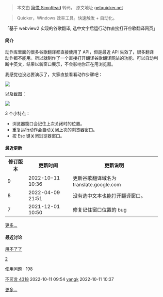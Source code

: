 > 本文由 [简悦 SimpRead](http://ksria.com/simpread/) 转码， 原文地址 [getquicker.net](https://getquicker.net/Sharedaction?code=1ba4aed4-8106-44b1-08a4-08d981a94e62)

> Quicker，Windows 效率工具。快速触发 + 自动化。

「基于 webview2 实现的谷歌翻译, 选中文字后运行动作直接打开谷歌翻译网页」

#### 简介

动作库里面的很多谷歌翻译都直接使用了 API，但是最近 API 失效了，很多翻译动作都不能用。所以就制作了一个直接打开翻译谷歌翻译网站的功能。可以自动判断中英文，结果以新窗口展示，不会影响你正在用浏览器。

我感觉也没必要演示了，大家直接看看动作步骤吧：

![](https://files.getquicker.net/_sitefiles/kb/2021/09/28/212034_171192_image.png?x-oss-process=image/resize,w_800)

以及截图：

![](https://files.getquicker.net/_sitefiles/kb/2021/09/28/212229_171192_image.png?x-oss-process=image/resize,w_800)  

3 个小特点：

*   浏览器窗口会记住上次关闭时的位置。
*   重复运行动作会自动关闭上次的浏览器窗口。
*   按 Esc 键关闭浏览器窗口。

#### 最近更新

<table><tbody><tr><th>修订版本</th><th>更新时间</th><th>更新说明</th></tr><tr><td>9</td><td>2022-10-11 10:36</td><td>更新谷歌翻译域名为 translate.google.com</td></tr><tr><td>8</td><td>2022-04-09 21:51</td><td>没有选中文本也能打开翻译窗口。</td></tr><tr><td>7</td><td>2021-12-01 10:50</td><td>修复记住窗口位置的 bug</td></tr></tbody></table>

[更多...](https://getquicker.net/Share/Actions/Versions?code=1ba4aed4-8106-44b1-08a4-08d981a94e62 "查看更多更新历史")

#### 最近讨论

[用不了了](https://getquicker.net/Common/Topics/ViewTopic/13853)

[2](https://getquicker.net/Common/Topics/ViewTopic/13853)

使用问题 · 198

[不可言 4318](https://getquicker.net/User/407989/%E4%B8%8D%E5%8F%AF%E8%A8%804318) 2022-10-11 09:54 [yangk](https://getquicker.net/User/171192/yangk) 2022-10-11 10:37

[更多...](https://getquicker.net/Share/Actions/Topics?code=1ba4aed4-8106-44b1-08a4-08d981a94e62 "查看更多讨论话题")